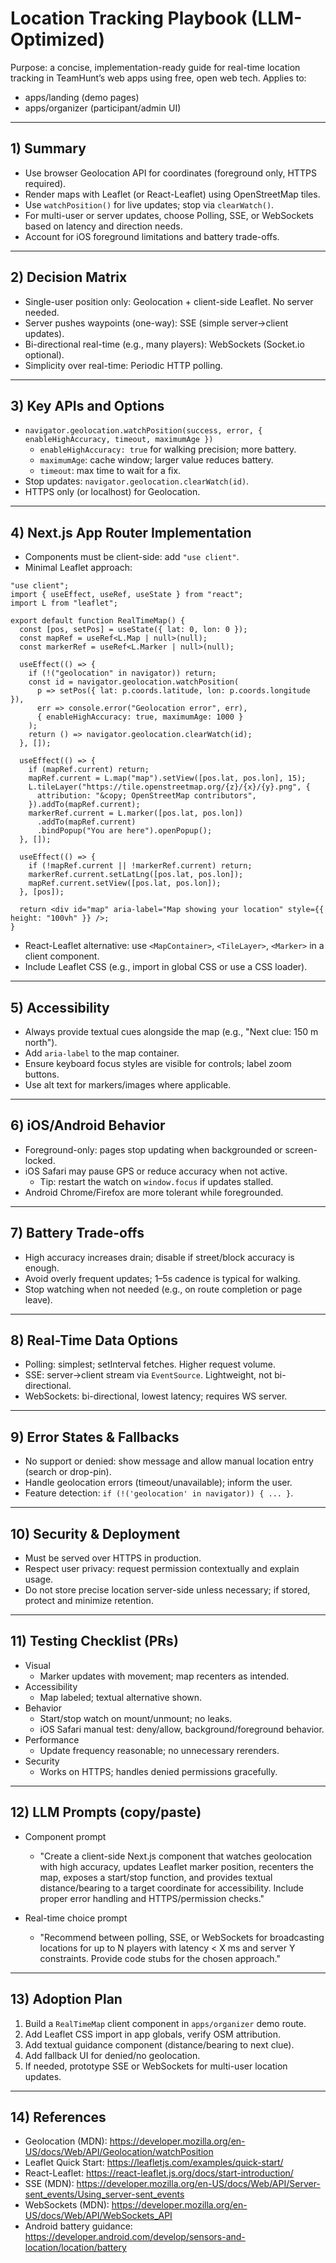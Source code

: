 # Location Tracking Playbook (LLM-Optimized)

Purpose: a concise, implementation-ready guide for real-time location tracking in TeamHunt’s web apps using free, open web tech. Applies to:

- apps/landing (demo pages)
- apps/organizer (participant/admin UI)

---

## 1) Summary

- Use browser Geolocation API for coordinates (foreground only, HTTPS required).
- Render maps with Leaflet (or React-Leaflet) using OpenStreetMap tiles.
- Use `watchPosition()` for live updates; stop via `clearWatch()`.
- For multi-user or server updates, choose Polling, SSE, or WebSockets based on latency and direction needs.
- Account for iOS foreground limitations and battery trade-offs.

---

## 2) Decision Matrix

- Single-user position only: Geolocation + client-side Leaflet. No server needed.
- Server pushes waypoints (one-way): SSE (simple server→client updates).
- Bi-directional real-time (e.g., many players): WebSockets (Socket.io optional).
- Simplicity over real-time: Periodic HTTP polling.

---

## 3) Key APIs and Options

- `navigator.geolocation.watchPosition(success, error, { enableHighAccuracy, timeout, maximumAge })`
  - `enableHighAccuracy: true` for walking precision; more battery.
  - `maximumAge`: cache window; larger value reduces battery.
  - `timeout`: max time to wait for a fix.
- Stop updates: `navigator.geolocation.clearWatch(id)`.
- HTTPS only (or localhost) for Geolocation.

---

## 4) Next.js App Router Implementation

- Components must be client-side: add `"use client"`.
- Minimal Leaflet approach:

```tsx
"use client";
import { useEffect, useRef, useState } from "react";
import L from "leaflet";

export default function RealTimeMap() {
  const [pos, setPos] = useState({ lat: 0, lon: 0 });
  const mapRef = useRef<L.Map | null>(null);
  const markerRef = useRef<L.Marker | null>(null);

  useEffect(() => {
    if (!("geolocation" in navigator)) return;
    const id = navigator.geolocation.watchPosition(
      p => setPos({ lat: p.coords.latitude, lon: p.coords.longitude }),
      err => console.error("Geolocation error", err),
      { enableHighAccuracy: true, maximumAge: 1000 }
    );
    return () => navigator.geolocation.clearWatch(id);
  }, []);

  useEffect(() => {
    if (mapRef.current) return;
    mapRef.current = L.map("map").setView([pos.lat, pos.lon], 15);
    L.tileLayer("https://tile.openstreetmap.org/{z}/{x}/{y}.png", {
      attribution: "&copy; OpenStreetMap contributors",
    }).addTo(mapRef.current);
    markerRef.current = L.marker([pos.lat, pos.lon])
      .addTo(mapRef.current)
      .bindPopup("You are here").openPopup();
  }, []);

  useEffect(() => {
    if (!mapRef.current || !markerRef.current) return;
    markerRef.current.setLatLng([pos.lat, pos.lon]);
    mapRef.current.setView([pos.lat, pos.lon]);
  }, [pos]);

  return <div id="map" aria-label="Map showing your location" style={{ height: "100vh" }} />;
}
```

- React-Leaflet alternative: use `<MapContainer>`, `<TileLayer>`, `<Marker>` in a client component.
- Include Leaflet CSS (e.g., import in global CSS or use a CSS loader).

---

## 5) Accessibility

- Always provide textual cues alongside the map (e.g., "Next clue: 150 m north").
- Add `aria-label` to the map container.
- Ensure keyboard focus styles are visible for controls; label zoom buttons.
- Use alt text for markers/images where applicable.

---

## 6) iOS/Android Behavior

- Foreground-only: pages stop updating when backgrounded or screen-locked.
- iOS Safari may pause GPS or reduce accuracy when not active.
  - Tip: restart the watch on `window.focus` if updates stalled.
- Android Chrome/Firefox are more tolerant while foregrounded.

---

## 7) Battery Trade-offs

- High accuracy increases drain; disable if street/block accuracy is enough.
- Avoid overly frequent updates; 1–5s cadence is typical for walking.
- Stop watching when not needed (e.g., on route completion or page leave).

---

## 8) Real-Time Data Options

- Polling: simplest; setInterval fetches. Higher request volume.
- SSE: server→client stream via `EventSource`. Lightweight, not bi-directional.
- WebSockets: bi-directional, lowest latency; requires WS server.

---

## 9) Error States & Fallbacks

- No support or denied: show message and allow manual location entry (search or drop-pin).
- Handle geolocation errors (timeout/unavailable); inform the user.
- Feature detection: `if (!('geolocation' in navigator)) { ... }`.

---

## 10) Security & Deployment

- Must be served over HTTPS in production.
- Respect user privacy: request permission contextually and explain usage.
- Do not store precise location server-side unless necessary; if stored, protect and minimize retention.

---

## 11) Testing Checklist (PRs)

- Visual
  - Marker updates with movement; map recenters as intended.
- Accessibility
  - Map labeled; textual alternative shown.
- Behavior
  - Start/stop watch on mount/unmount; no leaks.
  - iOS Safari manual test: deny/allow, background/foreground behavior.
- Performance
  - Update frequency reasonable; no unnecessary rerenders.
- Security
  - Works on HTTPS; handles denied permissions gracefully.

---

## 12) LLM Prompts (copy/paste)

- Component prompt
  - "Create a client-side Next.js component that watches geolocation with high accuracy, updates Leaflet marker position, recenters the map, exposes a start/stop function, and provides textual distance/bearing to a target coordinate for accessibility. Include proper error handling and HTTPS/permission checks."

- Real-time choice prompt
  - "Recommend between polling, SSE, or WebSockets for broadcasting locations for up to N players with latency < X ms and server Y constraints. Provide code stubs for the chosen approach."

---

## 13) Adoption Plan

1) Build a `RealTimeMap` client component in `apps/organizer` demo route.
2) Add Leaflet CSS import in app globals, verify OSM attribution.
3) Add textual guidance component (distance/bearing to next clue).
4) Add fallback UI for denied/no geolocation.
5) If needed, prototype SSE or WebSockets for multi-user location updates.

---

## 14) References

- Geolocation (MDN): https://developer.mozilla.org/en-US/docs/Web/API/Geolocation/watchPosition
- Leaflet Quick Start: https://leafletjs.com/examples/quick-start/
- React-Leaflet: https://react-leaflet.js.org/docs/start-introduction/
- SSE (MDN): https://developer.mozilla.org/en-US/docs/Web/API/Server-sent_events/Using_server-sent_events
- WebSockets (MDN): https://developer.mozilla.org/en-US/docs/Web/API/WebSockets_API
- Android battery guidance: https://developer.android.com/develop/sensors-and-location/location/battery
